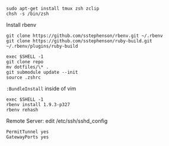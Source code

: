 ```
sudo apt-get install tmux zsh zclip
chsh -s /bin/zsh
```

Install rbenv
```
git clone https://github.com/sstephenson/rbenv.git ~/.rbenv
git clone https://github.com/sstephenson/ruby-build.git ~/.rbenv/plugins/ruby-build
```

```
exec $SHELL -1
git clone repo
mv dotfiles/\* .
git submodule update --init
source .zshrc
```

```:BundleInstall``` inside of vim

```
exec $SHELL -1
rbenv install 1.9.3-p327
rbenv rehash
```

Remote Server:
edit /etc/ssh/sshd_config

```
PermitTunnel yes
GatewayPorts yes
```

